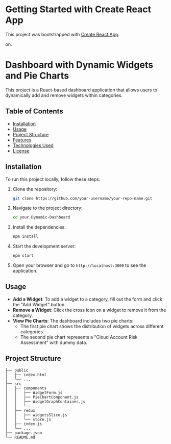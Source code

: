 # Getting Started with Create React App

This project was bootstrapped with [Create React App](https://github.com/facebook/create-react-app).

on.

# Dashboard with Dynamic Widgets and Pie Charts

This project is a React-based dashboard application that allows users to dynamically add and remove widgets within categories.

## Table of Contents
- [Installation](#installation)
- [Usage](#usage)
- [Project Structure](#project-structure)
- [Features](#features)
- [Technologies Used](#technologies-used)
- [License](#license)

## Installation

To run this project locally, follow these steps:

1. Clone the repository:
    ```bash
    git clone https://github.com/your-username/your-repo-name.git
    ```

2. Navigate to the project directory:
    ```bash
    cd your Dynamic-Dashboard
    ```

3. Install the dependencies:
    ```bash
    npm install
    ```

4. Start the development server:
    ```bash
    npm start
    ```

5. Open your browser and go to `http://localhost:3000` to see the application.

## Usage

- **Add a Widget**: To add a widget to a category, fill out the form and click the "Add Widget" button.
- **Remove a Widget**: Click the cross icon on a widget to remove it from the category.
- **View Pie Charts**: The dashboard includes two pie charts:
  - The first pie chart shows the distribution of widgets across different categories.
  - The second pie chart represents a "Cloud Account Risk Assessment" with dummy data.

## Project Structure

```plaintext
├── public
│   ├── index.html
│   └── ...
├── src
│   ├── components
│   │   ├── WidgetForm.js
│   │   ├── PieChartComponent.js
│   │   ├── WidgetGraphContainer.js
│   │   └── ...
│   ├── redux
│   │   ├── widgetsSlice.js
│   │   └── store.js
│   ├── index.js
│   └── ...
├── package.json
└── README.md

